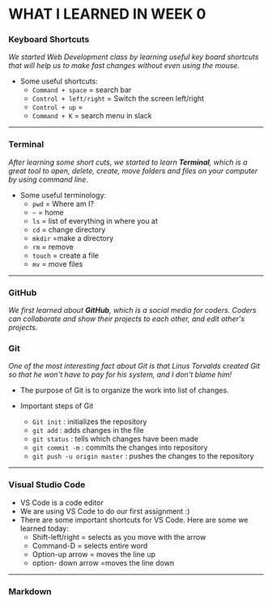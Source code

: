 # **WHAT I LEARNED IN WEEK 0**


### **Keyboard Shortcuts**

*We started Web Development class by learning useful key board shortcuts that will help us to make fast changes without even using the mouse.* 

* Some useful shortcuts:
  * `Command + space` = search bar
  * `Control + left/right` = Switch the screen left/right
  * `Control + up` = 
  * `Command + K` = search menu in slack

---

### **Terminal**

*After learning some short cuts, we started to learn **Terminal**, which is a great tool to open, delete, create, move folders and files on your computer by using command line.*

* Some useful terminology:
    * `pwd` = Where am I?
    * `~` = home
    * `ls` = list of everything in where you at
    * `cd` = change directory 
    * `mkdir` =make a directory
    * `rm` = remove
    * `touch` = create a file
    * `mv` = move files

---

### **GitHub**

*We first learned about **GitHub**, which is a social media for coders. Coders can collaborate and show their projects to each other, and edit other's projects.*

### **Git**

*One of the most interesting fact about Git is that Linus Torvalds created Git so that he won't have to pay for his system, and I don't blame him!*

* The purpose of Git is to organize the work into list of changes. 

* Important steps of Git
    * `Git init` : initializes the repository
    * `git add` : adds changes in the file
    * `git status` : tells which changes have been made
    * `git commit -m` : commits the changes into repository
    * `git push -u origin master` : pushes the changes to the repository

---

### **Visual Studio Code**

* VS Code is a code editor
* We are using VS Code to do our first assignment :) 
* There are some important shortcuts for VS Code. Here are some we learned today:
    * Shift-left/right = selects as you move with the arrow
    * Command-D = selects entire word
    * Option-up arrow = moves the line up
    * option- down arrow =moves the line down 

---
### **Markdown**
